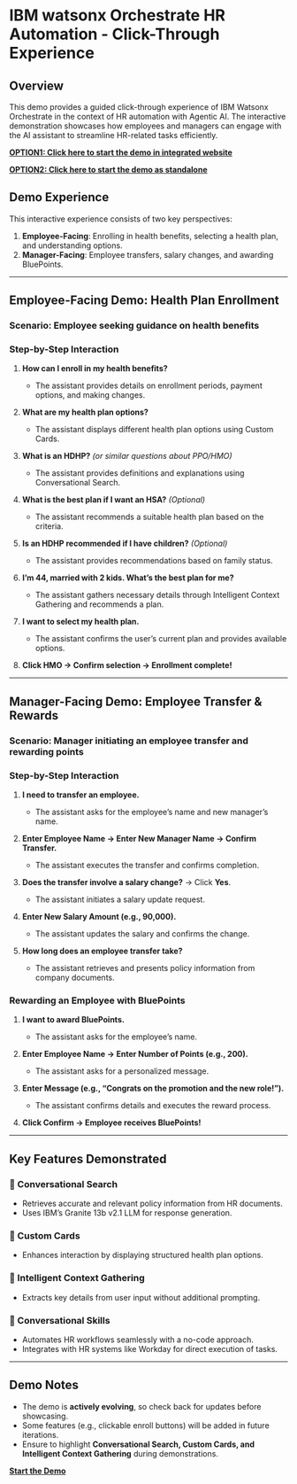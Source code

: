 # IBM watsonx Orchestrate HR Automation - Click-Through Experience

## Overview
This demo provides a guided click-through experience of IBM Watsonx Orchestrate in the context of HR automation with Agentic AI. The interactive demonstration showcases how employees and managers can engage with the AI assistant to streamline HR-related tasks efficiently.

[**OPTION1: Click here to start the demo in integrated website**](https://cloud-object-storage-cos-static-web-hosting-9uc.s3.us-east.cloud-object-storage.appdomain.cloud/index.html)

[**OPTION2: Click here to start the demo as standalone**](https://askhr.s3.us-east.cloud-object-storage.appdomain.cloud/index.html)

## Demo Experience
This interactive experience consists of two key perspectives:
1. **Employee-Facing**: Enrolling in health benefits, selecting a health plan, and understanding options.
2. **Manager-Facing**: Employee transfers, salary changes, and awarding BluePoints.

---

## Employee-Facing Demo: Health Plan Enrollment
### Scenario: Employee seeking guidance on health benefits

### **Step-by-Step Interaction**
1. **How can I enroll in my health benefits?**
   - The assistant provides details on enrollment periods, payment options, and making changes.

2. **What are my health plan options?**
   - The assistant displays different health plan options using Custom Cards.

3. **What is an HDHP?** *(or similar questions about PPO/HMO)*
   - The assistant provides definitions and explanations using Conversational Search.

4. **What is the best plan if I want an HSA?** *(Optional)*
   - The assistant recommends a suitable health plan based on the criteria.

5. **Is an HDHP recommended if I have children?** *(Optional)*
   - The assistant provides recommendations based on family status.

6. **I’m 44, married with 2 kids. What’s the best plan for me?**
   - The assistant gathers necessary details through Intelligent Context Gathering and recommends a plan.

7. **I want to select my health plan.**
   - The assistant confirms the user’s current plan and provides available options.

8. **Click HMO → Confirm selection → Enrollment complete!**

---

## Manager-Facing Demo: Employee Transfer & Rewards
### Scenario: Manager initiating an employee transfer and rewarding points

### **Step-by-Step Interaction**
1. **I need to transfer an employee.**
   - The assistant asks for the employee’s name and new manager’s name.

2. **Enter Employee Name → Enter New Manager Name → Confirm Transfer.**
   - The assistant executes the transfer and confirms completion.

3. **Does the transfer involve a salary change?** → Click **Yes**.
   - The assistant initiates a salary update request.

4. **Enter New Salary Amount (e.g., 90,000).**
   - The assistant updates the salary and confirms the change.

5. **How long does an employee transfer take?**
   - The assistant retrieves and presents policy information from company documents.

### **Rewarding an Employee with BluePoints**
1. **I want to award BluePoints.**
   - The assistant asks for the employee’s name.

2. **Enter Employee Name → Enter Number of Points (e.g., 200).**
   - The assistant asks for a personalized message.

3. **Enter Message (e.g., “Congrats on the promotion and the new role!”).**
   - The assistant confirms details and executes the reward process.

4. **Click Confirm → Employee receives BluePoints!**

---

## Key Features Demonstrated
### 🔹 Conversational Search
- Retrieves accurate and relevant policy information from HR documents.
- Uses IBM’s Granite 13b v2.1 LLM for response generation.

### 🔹 Custom Cards
- Enhances interaction by displaying structured health plan options.

### 🔹 Intelligent Context Gathering
- Extracts key details from user input without additional prompting.

### 🔹 Conversational Skills
- Automates HR workflows seamlessly with a no-code approach.
- Integrates with HR systems like Workday for direct execution of tasks.

---

## Demo Notes
- The demo is **actively evolving**, so check back for updates before showcasing.
- Some features (e.g., clickable enroll buttons) will be added in future iterations.
- Ensure to highlight **Conversational Search, Custom Cards, and Intelligent Context Gathering** during demonstrations.

[**Start the Demo**](https://cloud-object-storage-cos-static-web-hosting-9uc.s3.us-east.cloud-object-storage.appdomain.cloud/index.html)
